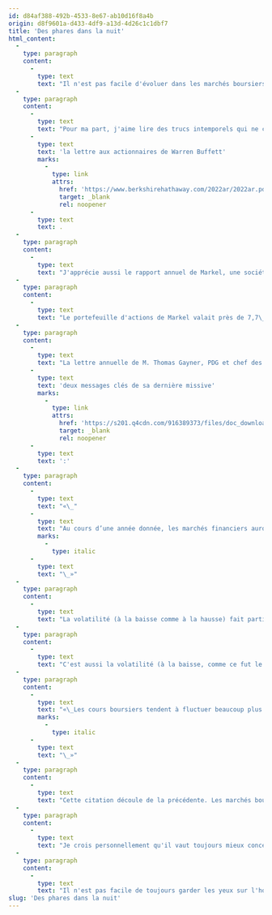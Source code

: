 ```yaml
---
id: d84af388-492b-4533-8e67-ab10d16f8a4b
origin: d8f9601a-d433-4df9-a13d-4d26c1c1dbf7
title: 'Des phares dans la nuit'
html_content:
  -
    type: paragraph
    content:
      -
        type: text
        text: "Il n'est pas facile d'évoluer dans les marchés boursiers. Nous sommes sans cesse bombardés de nouvelles concernant des événements tragiques ou négatifs. Comment un investisseur qui pense à long terme peut-il garder le cap dans un tel contexte?"
  -
    type: paragraph
    content:
      -
        type: text
        text: "Pour ma part, j'aime lire des trucs intemporels qui ne concernent pas l'actualité. J'affectionne aussi les publications d'autres investisseurs à long terme. La lecture du rapport annuel de Berkshire Hathaway est incontournable, particulièrement "
      -
        type: text
        text: 'la lettre aux actionnaires de Warren Buffett'
        marks:
          -
            type: link
            attrs:
              href: 'https://www.berkshirehathaway.com/2022ar/2022ar.pdf'
              target: _blank
              rel: noopener
      -
        type: text
        text: .
  -
    type: paragraph
    content:
      -
        type: text
        text: "J'apprécie aussi le rapport annuel de Markel, une société d'assurance américaine qui ressemble étrangement à Berkshire Hathaway, en plus petit. La philosophie d'investissement de la direction de Markel est très similaire à celle de Buffett : investir dans des sociétés de qualité, à prix raisonnable, et les conserver longtemps."
  -
    type: paragraph
    content:
      -
        type: text
        text: "Le portefeuille d'actions de Markel valait près de 7,7\_G$ en date du 31 décembre 2022, alors que sa valeur comptable était de 3,1\_G$. Les plus importantes positions du portefeuille sont Berkshire Hathaway (13,3\_% du portefeuille), Deere & Co. (4,3\_%), Home Depot (3,9\_%), Brookfield Corporation (3,7\_%) et Google (3,3\_%)."
  -
    type: paragraph
    content:
      -
        type: text
        text: "La lettre annuelle de M. Thomas Gayner, PDG et chef des placements de Markel, est selon moi une lecture essentielle pour l'investisseur à long terne. J'ai retiré au moins "
      -
        type: text
        text: 'deux messages clés de sa dernière missive'
        marks:
          -
            type: link
            attrs:
              href: 'https://s201.q4cdn.com/916389373/files/doc_downloads/letters_shareholders/2023/MKL-12.31.2022-10K_FINAL-SH-Letter.pdf'
              target: _blank
              rel: noopener
      -
        type: text
        text: ':'
  -
    type: paragraph
    content:
      -
        type: text
        text: "«\_"
      -
        type: text
        text: "Au cours d’une année donnée, les marchés financiers auront tendance à être volatils. Or, lorsque nous utilisons le mot «\_volatil\_», c’est généralement parce qu’on parle d’une année de baisse. Parfois, les marchés boursiers monteront beaucoup et personne (nous inclus) ne décrira une année de rendements positifs comme ayant été «\_volatile\_». Pourtant, le même mot devrait s’appliquer."
        marks:
          -
            type: italic
      -
        type: text
        text: "\_»"
  -
    type: paragraph
    content:
      -
        type: text
        text: "La volatilité (à la baisse comme à la hausse) fait partie intégrante des marchés boursiers. Un investisseur à long terme devrait selon moi la considérer comme son alliée plutôt que comme une ennemie. C'est grâce à la volatilité élevée de la Bourse, ce que la plupart des intervenants considère comme une mesure de son risque, que la Bourse a historiquement offert des rendements aussi élevés (près de 10 % sur une base annuelle composée depuis près de 100 ans)."
  -
    type: paragraph
    content:
      -
        type: text
        text: "C'est aussi la volatilité (à la baisse, comme ce fut le cas en 2022) qui procure les meilleures occasions d'investissement. Je pense notamment à l’occasion que nous avons eue d'acheter le titre de Copart pour la plupart de nos clients l'automne dernier. Après des années d'attente, le marché baissier de 2022 nous a enfin permis d'acquérir cette société de grande qualité à prix raisonnable. Pour cette seule raison, on se doit d'apprécier notre alliée, la volatilité."
  -
    type: paragraph
    content:
      -
        type: text
        text: "«\_Les cours boursiers tendent à fluctuer beaucoup plus violemment que les activités des sociétés qu’ils représentent."
        marks:
          -
            type: italic
      -
        type: text
        text: "\_»"
  -
    type: paragraph
    content:
      -
        type: text
        text: "Cette citation découle de la précédente. Les marchés boursiers ne sont pas toujours efficaces. Ils incorporent un élément clé qui les fait fluctuer beaucoup plus que les résultats ou les perspectives des sociétés qui les composent\_: les émotions des investisseurs."
  -
    type: paragraph
    content:
      -
        type: text
        text: "Je crois personnellement qu'il vaut toujours mieux concentrer son attention sur les sociétés que l'on possède en portefeuille que sur les marchés boursiers ou les nouvelles incessantes que nous transmettent les médias. En ce sens, je suis heureux de constater que la grande majorité des sociétés que nous détenons dans nos portefeuilles sous gestion se portent bien. J'estime que leurs bénéfices ont augmenté en moyenne de 15,9 % au plus récent trimestre. De plus, presque toutes sont en excellente santé financière."
  -
    type: paragraph
    content:
      -
        type: text
        text: "Il n'est pas facile de toujours garder les yeux sur l'horizon lointain. Les commentaires de quelques investisseurs émérites permettent souvent de revenir à l'essentiel."
slug: 'Des phares dans la nuit'
---
```


